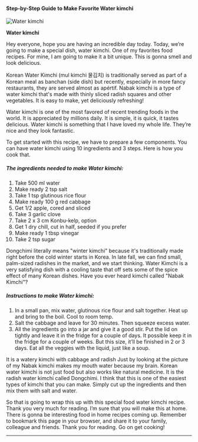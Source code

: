             

#### Step-by-Step Guide to Make Favorite Water kimchi

![Water kimchi](https://img-global.cpcdn.com/recipes/23aef012b3bc8b10/751x532cq70/water-kimchi-recipe-main-photo.jpg)

**Water kimchi**

Hey everyone, hope you are having an incredible day today. Today, we’re going to make a special dish, water kimchi. One of my favorites food recipes. For mine, I am going to make it a bit unique. This is gonna smell and look delicious.

Korean Water Kimchi (mul kimchi 물김치) is traditionally served as part of a Korean meal as banchan (side dish) but recently, especially in more fancy restaurants, they are served almost as apértif. Nabak kimchi is a type of water kimchi that's made with thinly sliced radish squares and other vegetables. It is easy to make, yet deliciously refreshing!

Water kimchi is one of the most favored of recent trending foods in the world. It is appreciated by millions daily. It is simple, it is quick, it tastes delicious. Water kimchi is something that I have loved my whole life. They’re nice and they look fantastic.

To get started with this recipe, we have to prepare a few components. You can have water kimchi using 10 ingredients and 3 steps. Here is how you cook that.

##### The ingredients needed to make Water kimchi:

1.  Take 500 ml water
2.  Make ready 2 tsp salt
3.  Take 1 tsp glutinous rice flour
4.  Make ready 100 g red cabbage
5.  Get 1/2 apple, cored and sliced
6.  Take 3 garlic clove
7.  Take 2 x 3 cm Konbu-kelp, option
8.  Get 1 dry chill, cut in half, seeded if you prefer
9.  Make ready 1 tbsp vinegar
10.  Take 2 tsp sugar

Dongchimi literally means "winter kimchi" because it's traditionally made right before the cold winter starts in Korea. In late fall, we can find small, palm-sized radishes in the market, and we start thinking. Water Kimchi is a very satisfying dish with a cooling taste that off sets some of the spice effect of many Korean dishes. Have you ever heard kimchi called "Nabak Kimchi"?

##### Instructions to make Water kimchi:

1.  In a small pan, mix water, glutinous rice flour and salt together. Heat up and bring to the boil. Cool to room temp.
2.  Salt the cabbage and leave for 30 minutes. Then squeeze excess water.
3.  All the ingredients go into a jar and give it a good stir. Put the lid on tightly and leave it in the fridge for a couple of days. It possible keep it in the fridge for a couple of weeks. But this size, it’ll be finished in 2 or 3 days. Eat all the veggies with the liquid, just like a soup.

It is a watery kimchi with cabbage and radish Just by looking at the picture of my Nabak kimchi makes my mouth water because my brain. Korean water kimchi is not just food but also works like natural medicine. It is the radish water kimchi called Dongchimi. I think that this is one of the easiest types of kimchi that you can make. Simply cut up the ingredients and then mix them with salt and water.

So that is going to wrap this up with this special food water kimchi recipe. Thank you very much for reading. I’m sure that you will make this at home. There is gonna be interesting food in home recipes coming up. Remember to bookmark this page in your browser, and share it to your family, colleague and friends. Thank you for reading. Go on get cooking!

* * *